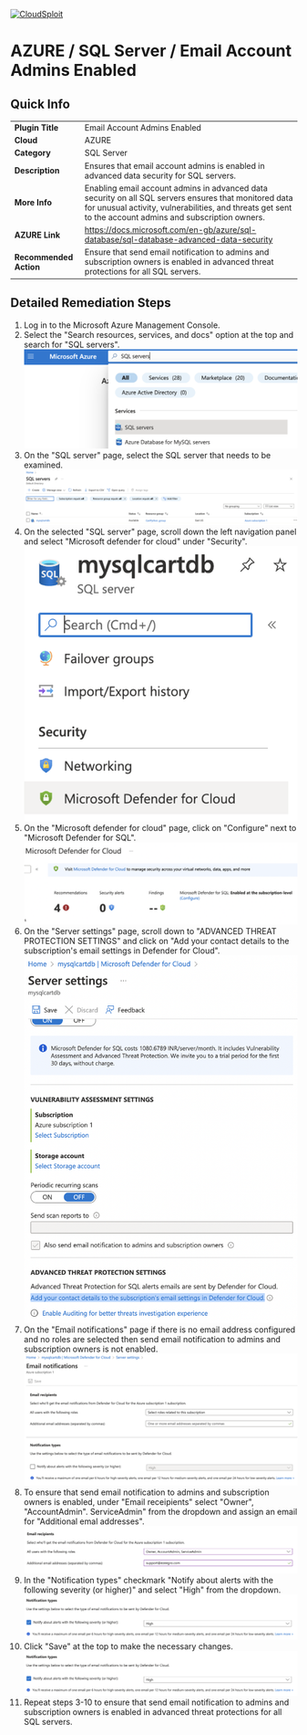 [![CloudSploit](https://cloudsploit.com/img/logo-new-big-text-100.png "CloudSploit")](https://cloudsploit.com)

# AZURE / SQL Server / Email Account Admins Enabled

## Quick Info

| | |
|-|-|
| **Plugin Title** | Email Account Admins Enabled |
| **Cloud** | AZURE |
| **Category** | SQL Server |
| **Description** | Ensures that email account admins is enabled in advanced data security for SQL servers. |
| **More Info** | Enabling email account admins in advanced data security on all SQL servers ensures that monitored data for unusual activity, vulnerabilities, and threats get sent to the account admins and subscription owners. |
| **AZURE Link** | https://docs.microsoft.com/en-gb/azure/sql-database/sql-database-advanced-data-security |
| **Recommended Action** | Ensure that send email notification to admins and subscription owners is enabled in advanced threat protections for all SQL servers. |

## Detailed Remediation Steps
1. Log in to the Microsoft Azure Management Console.
2. Select the "Search resources, services, and docs" option at the top and search for "SQL servers". </br> <img src="/resources/azure/sqlserver/email-account-admins-enabled/step2.png"/>
3. On the "SQL server" page, select the SQL server that needs to be examined. </br> <img src="/resources/azure/sqlserver/email-account-admins-enabled/step3.png"/>
4. On the selected "SQL server" page, scroll down the left navigation panel and select "Microsoft defender for cloud" under "Security".</br> <img src="/resources/azure/sqlserver/email-account-admins-enabled/step4.png"/>
5. On the "Microsoft defender for cloud" page, click on "Configure" next to "Microsoft Defender for SQL". </br> <img src="/resources/azure/sqlserver/email-account-admins-enabled/step5.png"/>
6. On the "Server settings" page, scroll down to "ADVANCED THREAT PROTECTION SETTINGS" and click on "Add your contact details to the subscription's email settings in Defender for Cloud".</br> <img src="/resources/azure/sqlserver/email-account-admins-enabled/step6.png"/>
7. On the "Email notifications" page if there is no email address configured and no roles are selected then send email notification to admins and subscription owners is not enabled.</br> <img src="/resources/azure/sqlserver/email-account-admins-enabled/step7.png"/>
8. To ensure that send email notification to admins and subscription owners is enabled, under "Email receipients" select "Owner", "AccountAdmin". ServiceAdmin" from the dropdown and assign an email for "Additional emal addresses". </br> <img src="/resources/azure/sqlserver/email-account-admins-enabled/step8.png"/>
9. In the "Notification types" checkmark "Notify about alerts with the following severity (or higher)" and select "High" from the dropdown.</br> <img src="/resources/azure/sqlserver/email-account-admins-enabled/step9.png"/>
10. Click "Save" at the top to make the necessary changes.</br> <img src="/resources/azure/sqlserver/email-account-admins-enabled/step9.png"/>
11. Repeat steps 3-10 to ensure that send email notification to admins and subscription owners is enabled in advanced threat protections for all SQL servers.
